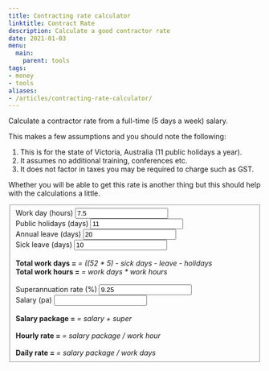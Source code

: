 ```yaml
---
title: Contracting rate calculator
linktitle: Contract Rate
description: Calculate a good contractor rate
date: 2021-01-03
menu:
  main:
    parent: tools
tags:
- money
- tools
aliases:
- /articles/contracting-rate-calculator/
---
```


Calculate a contractor rate from a full-time (5 days a week) salary.

<!--more-->

This makes a few assumptions and you should note the following:

1. This is for the state of Victoria, Australia (11 public holidays a year).
2. It assumes no additional training, conferences etc.
3. It does not factor in taxes you may be required to charge such as GST.

Whether you will be able to get this rate is another thing but this should help
with the calculations a little.

<form id="contracting-calculator">
<fieldset class="aligned">
<label>Work day (hours)</label>
<input class="param" type="number" id="hours" value="7.5" min="0"></input>
<br>
<label>Public holidays (days)</label>
<input class="param" type="number" id="holidays" value="11" min="0"></input>
<br>
<label>Annual leave (days)</label>
<input class="param" type="number" id="leave" value="20" min="0"></input>
<br>
<label>Sick leave (days)</label>
<input class="param" type="number" id="sickLeave" value="10" min="0"></input>
<br>
<br>
<strong>Total work days = <span id="workDays"></span></strong> <em>= ((52 * 5) - sick days - leave - holidays</em>
<br>
<strong>Total work hours = <span id="workHours"></span></strong> <em>= work days * work hours</em>
<br>
<br>
<label>Superannuation rate (%)</label>
<input class="param" type="number" id="superRate" value="9.25" min="0"></input>
<br>
<label>Salary (pa)</label>
<input class="param" type="number" id="salary" value="" min="0"></input>
<br>
<br>
<strong>Salary package = <span id="totalSalary"></span></strong> <em>= salary + super</em>
<br>
<br>
<strong>Hourly rate = <span id="hourlyRate"></span></strong> <em>= salary package / work hour</em>
<br>
<br>
<strong>Daily rate = <span id="dailyRate"></span></strong> <em>= salary package / work days</em>
</fieldset>
</form>

